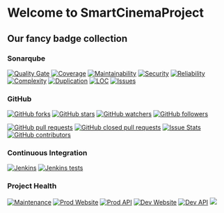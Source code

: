 # Welcome to SmartCinemaProject

## Our fancy badge collection
### Sonarqube
[![Quality Gate](https://sonarqube.com/api/badges/gate?key=de.tinf15b4.kino%3AHEAD)](https://sonarqube.com/dashboard/index/de.tinf15b4.kino%3AHEAD) 
[![Coverage](https://sonarqube.com/api/badges/measure?key=de.tinf15b4.kino%3AHEAD&metric=coverage)](https://sonarqube.com/component_measures/domain/Coverage?id=de.tinf15b4.kino%3AHEAD)
[![Maintainability](https://sonarqube.com/api/badges/measure?key=de.tinf15b4.kino%3AHEAD&metric=sqale_rating)](https://sonarqube.com/component_measures/domain/Maintainability?id=de.tinf15b4.kino%3AHEAD)
[![Security](https://sonarqube.com/api/badges/measure?key=de.tinf15b4.kino%3AHEAD&metric=security_rating)](https://sonarqube.com/component_measures/domain/Security?id=de.tinf15b4.kino%3AHEAD)
[![Reliability](https://sonarqube.com/api/badges/measure?key=de.tinf15b4.kino%3AHEAD&metric=reliability_rating)](https://sonarqube.com/component_measures/domain/Reliability?id=de.tinf15b4.kino%3AHEAD)
[![Complexity](https://sonarqube.com/api/badges/measure?key=de.tinf15b4.kino%3AHEAD&metric=complexity)](https://sonarqube.com/component_measures/domain/Complexity?id=de.tinf15b4.kino%3AHEAD)
[![Duplication](https://sonarqube.com/api/badges/measure?key=de.tinf15b4.kino%3AHEAD&metric=duplicated_lines_density)](https://sonarqube.com/component_measures/domain/Duplications?id=de.tinf15b4.kino%3AHEAD)
[![LOC](https://sonarqube.com/api/badges/measure?key=de.tinf15b4.kino%3AHEAD&metric=ncloc)](https://sonarqube.com/component_measures/domain/Size?id=de.tinf15b4.kino%3AHEAD)
[![Issues](https://sonarqube.com/api/badges/measure?key=de.tinf15b4.kino%3AHEAD&metric=violations)](https://sonarqube.com/component_issues?id=de.tinf15b4.kino%3AHEAD#resolved=false)

### GitHub

[![GitHub forks](https://img.shields.io/github/forks/tinf15b4-kino/kino-web.svg?style=social&label=Fork)](https://github.com/tinf15b4-kino/kino-web)
[![GitHub stars](https://img.shields.io/github/stars/tinf15b4-kino/kino-web.svg?style=social&label=Star)](https://github.com/tinf15b4-kino/kino-web)
[![GitHub watchers](https://img.shields.io/github/watchers/tinf15b4-kino/kino-web.svg?style=social&label=Watch)](https://github.com/tinf15b4-kino/kino-web)
[![GitHub followers](https://img.shields.io/github/followers/tinf15b4-kino.svg?style=social&label=Follow)](https://github.com/tinf15b4-kino)


[![GitHub pull requests](https://img.shields.io/github/issues-pr/tinf15b4-kino/kino-web.svg)](https://github.com/tinf15b4-kino/kino-web/pulls)
[![GitHub closed pull requests](https://img.shields.io/github/issues-pr-closed/tinf15b4-kino/kino-web.svg)](https://github.com/tinf15b4-kino/kino-web/pulls?q=is%3Apr+is%3Aclosed)
[![Issue Stats](https://img.shields.io/issuestats/p/github/tinf15b4-kino/kino-web.svg)](https://github.com/tinf15b4-kino/kino-web/pulls)
[![GitHub contributors](https://img.shields.io/github/contributors/tinf15b4-kino/kino-web.svg)](https://github.com/tinf15b4-kino/kino-web/graphs/contributors)

### Continuous Integration

[![Jenkins](https://img.shields.io/jenkins/s/https/jenkins.genosse-einhorn.de/job/SmartCinema%20Web%20App%20MULTIBRANCH/job/master.svg)](https://jenkins.genosse-einhorn.de/job/SmartCinema%20Web%20App%20MULTIBRANCH/job/master/)
[![Jenkins tests](https://img.shields.io/jenkins/t/https/jenkins.genosse-einhorn.de/job/SmartCinema%20Web%20App%20MULTIBRANCH/job/master.svg)](https://jenkins.genosse-einhorn.de/job/SmartCinema%20Web%20App%20MULTIBRANCH/job/master/lastCompletedBuild/testReport/)

### Project Health

[![Maintenance](https://img.shields.io/maintenance/yes/2017.svg)](https://github.com/tinf15b4-kino/kino-web)
[![Prod Website](https://img.shields.io/website-up-down-green-red/https/smartcinema.tinf15b4.de.svg?label=production%20web%20app)](https://smartcinema.tinf15b4.de)
[![Prod API](https://img.shields.io/website-up-down-green-red/https/smartcinema.tinf15b4.de.svg?label=production%20api)](https://smartcinema.tinf15b4.de/rest/ping)
[![Dev Website](https://img.shields.io/website-up-down-green-red/https/smartcinema-dev.tinf15b4.de.svg?label=development%20web%20app)](https://smartcinema-dev.tinf15b4.de)
[![Dev API](https://img.shields.io/website-up-down-green-red/https/smartcinema-dev.tinf15b4.de.svg?label=development%20api)](https://smartcinema-dev.tinf15b4.de/rest/ping)
![](https://img.shields.io/badge/developer%20sanity-lost-red.svg)

